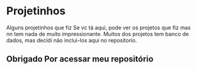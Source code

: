 # Projetinhos
Alguns projetinhos que fiz
Se vc tá aqui, pode ver os projetos que fiz mas nn tem nada de muito impressionante.
Muitos dos projetos tem banco de dados, mas decidi não inclui-los aqui no repositorio.
## Obrigado Por acessar meu repositório